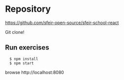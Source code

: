 <!-- .slide: class="center with-code" -->

# Repository

https://github.com/sfeir-open-source/sfeir-school-react

Git clone!

## Run exercises

```shell
  $ npm install
  $ npm start
```

<!-- .element: class="big-code" -->

browse http://localhost:8080
